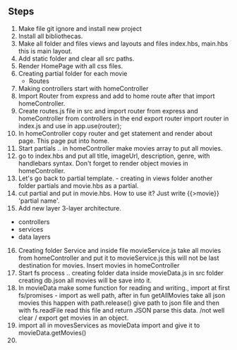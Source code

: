 ## Steps

1. Make file git ignore and install new project 
2. Install all bibliothecas.
3. Make all folder and files views and layouts and files index.hbs, main.hbs this is main layout. 
4. Add static folder and clear all src paths.
5. Render HomePage with all css files. 
6. Creating partial folder for each movie
    - Routes 
7. Making controllers start with homeController
8. Import Router from express and add to home route after that import homeController. 
9. Create routes.js file in src and import router from express and homeController from controllers in the end export router import router in index.js and use in app.use(router);
10. In homeController copy router and get statement and render about page. This page put into home. 
11. Start partials .. in homeController make movies array to put all movies. 
12. go to index.hbs and put all title, imageUrl, description, genre, with handlebars syntax. Don't forget to render object movies in homeController. 
13. Let's go back to partial template. - creating in views folder another folder partials and movie.hbs as a partial.
14. cut partial and put in movie.hbs. How to use it? Just write {{>movie}} 'partial name'. 
15. Add new layer 3-layer architecture. 
* controllers 
* services
* data layers
16. Creating folder Service and inside file movieService.js take all movies from homeController and put it to movieService.js this will not be last destination for movies. Insert movies in homeController
17. Start fs process .. creating folder data inside movieData.js in src folder creating db.json all movies will be save into it. 
18. In movieData make some function for reading and writing., import at first fs/promises - import as well path, after in fun getAllMovies take all json movies 
this happen with path.release() give path to json file and then with fs.readFile read this file and return JSON parse this data. /not well clear / export get movies in an object. 
19. import all in movesServices as movieData import and give it to movieData.getMovies()
20. 


